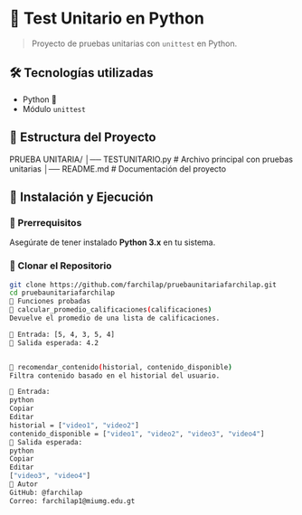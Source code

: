 # 📌 Test Unitario en Python

> Proyecto de pruebas unitarias con `unittest` en Python.

## 🛠 Tecnologías utilizadas

- Python 🐍
- Módulo `unittest`

## 📂 Estructura del Proyecto

PRUEBA UNITARIA/ │── TESTUNITARIO.py # Archivo principal con pruebas unitarias │── README.md # Documentación del proyecto


## 🚀 Instalación y Ejecución

### 🔹 Prerrequisitos

Asegúrate de tener instalado **Python 3.x** en tu sistema.

### 🔹 Clonar el Repositorio

```sh
git clone https://github.com/farchilap/pruebaunitariafarchilap.git
cd pruebaunitariafarchilap
📌 Funciones probadas
📌 calcular_promedio_calificaciones(calificaciones)
Devuelve el promedio de una lista de calificaciones.

📌 Entrada: [5, 4, 3, 5, 4]
📌 Salida esperada: 4.2


📌 recomendar_contenido(historial, contenido_disponible)
Filtra contenido basado en el historial del usuario.

📌 Entrada:
python
Copiar
Editar
historial = ["video1", "video2"]
contenido_disponible = ["video1", "video2", "video3", "video4"]
📌 Salida esperada:
python
Copiar
Editar
["video3", "video4"]
👤 Autor
GitHub: @farchilap
Correo: farchilap1@miumg.edu.gt

